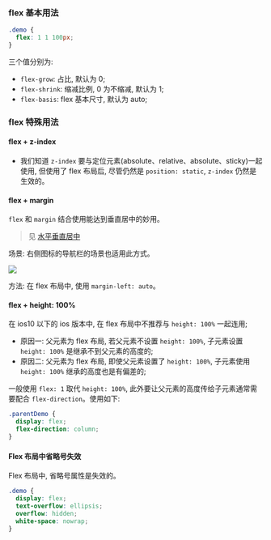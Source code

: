 ### flex 基本用法

```css
.demo {
  flex: 1 1 100px;
}
```

三个值分别为:

* `flex-grow`: 占比, 默认为 0;
* `flex-shrink`: 缩减比例, 0 为不缩减, 默认为 1;
* `flex-basis`: flex 基本尺寸, 默认为 auto;

### flex 特殊用法

#### flex + z-index

* 我们知道 `z-index` 要与定位元素(absolute、relative、absolute、sticky)一起使用, 但使用了 flex 布局后, 尽管仍然是 `position: static`, `z-index` 仍然是生效的。

#### flex + margin

`flex` 和 `margin` 结合使用能达到垂直居中的妙用。

> 见 [水平垂直居中]([./水平垂直居中](https://github.com/MuYunyun/blog/blob/master/BasicSkill/css/水平垂直居中.md).md)

场景: 右侧图标的导航栏的场景也适用此方式。

![](http://with.muyunyun.cn/234bae5566a4662a6995ff01191865e3.jpg)

方法: 在 flex 布局中, 使用 `margin-left: auto`。

#### flex + height: 100%

在 ios10 以下的 ios 版本中, 在 flex 布局中不推荐与 `height: 100%` 一起连用;

* 原因一: 父元素为 flex 布局, 若父元素不设置 `height: 100%`, 子元素设置 `height: 100%` 是继承不到父元素的高度的;
* 原因二: 父元素为 flex 布局, 即使父元素设置了 `height: 100%`, 子元素使用 `height: 100%` 继承的高度也是有偏差的;

一般使用 `flex: 1` 取代 `height: 100%`, 此外要让父元素的高度传给子元素通常需要配合 `flex-direction`。使用如下:

```css
.parentDemo {
  display: flex;
  flex-direction: column;
}
```

#### Flex 布局中省略号失效

Flex 布局中, 省略号属性是失效的。

```css
.demo {
  display: flex;
  text-overflow: ellipsis;
  overflow: hidden;
  white-space: nowrap;
}
```

